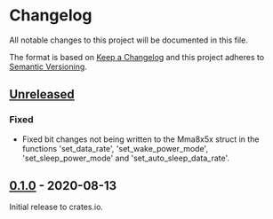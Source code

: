 # Changelog

All notable changes to this project will be documented in this file.

The format is based on [Keep a Changelog](http://keepachangelog.com/en/1.0.0/)
and this project adheres to [Semantic Versioning](http://semver.org/spec/v2.0.0.html).

## [Unreleased]

### Fixed
 - Fixed bit changes not being written to the Mma8x5x struct in the functions 'set_data_rate', 'set_wake_power_mode', 'set_sleep_power_mode' and 'set_auto_sleep_data_rate'.

## [0.1.0] - 2020-08-13

Initial release to crates.io.

[Unreleased]: https://github.com/eldruin/mma8x5x-rs/compare/v0.1.0...HEAD
[0.1.0]: https://github.com/eldruin/mma8x5x-rs/releases/tag/v0.1.0

